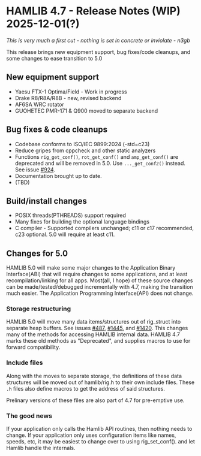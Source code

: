 # HAMLIB 4.7 - Release Notes (WIP)                        2025-12-01(?)

*This is very much a first cut - nothing is set in concrete or inviolate - n3gb*

This release brings new equipment support, bug fixes/code cleanups, and some
changes to ease transition to 5.0

## New equipment support
- Yaesu FTX-1 Optima/Field - Work in progress
- Drake R8/R8A/R8B - new, revised backend
- AF6SA WRC rotator
- GUOHETEC PMR-171 & Q900 moved to separate backend

## Bug fixes & code cleanups
- Codebase conforms to ISO/IEC 9899:2024 (-std=c23)
- Reduce gripes from cppcheck and other static analyzers
- Functions `rig_get_conf()`, `rot_get_conf()` and `amp_get_conf()` are deprecated and
  will be removed in 5.0. Use `..._get_conf2()` instead. See issue
  [#924](https://github.com/Hamlib/Hamlib/issues/924).
- Documentation brought up to date.
- (TBD)

## Build/install changes
- POSIX threads(PTHREADS) support required
- Many fixes for building the optional language bindings
- C compiler - Supported compilers unchanged; c11 or c17 recommended,
  c23 optional. 5.0 will require at least c11.

## Changes for 5.0
HAMLIB 5.0 will make some major changes to the Application Binary Interface(ABI) that will
require changes to some applications, and at least recompilation/linking for all
apps. Most(all, I hope) of these source changes can be made/tested/debugged incrementally
with 4.7, making the transition much easier. The Application Programming Interface(API)
does not change.

### Storage restructuring
HAMLIB 5.0 will move many data items/structures out of rig_struct into separate heap
buffers. See issues [#487](https://github.com/Hanlib/Hamlib/issues/487),
[#1445](https://github.com/Hamlib/Hamlib/issues/1445), and
[#1420](https://github.com/Hamlib/Hamlib/issues/1420). This changes many of
the methods for accessing HAMLIB internal data. HAMLIB 4.7 marks these old methods as
"Deprecated", and supplies macros to use for forward compatibility.

### Include files
Along with the moves to separate storage, the definitions of these data structures
will be moved out of hamlib/rig.h to their own include files. These `.h` files also
define macros to get the address of said structures.

Prelinary versions of these files are also part of 4.7 for pre-emptive use.

### The good news
If your application only calls the Hamlib API routines, then nothing needs to change.
If your application only uses configuration items like names, speeds, etc, it may be
easiest to change over to using rig_set_conf(). and let Hamlib handle the internals.
